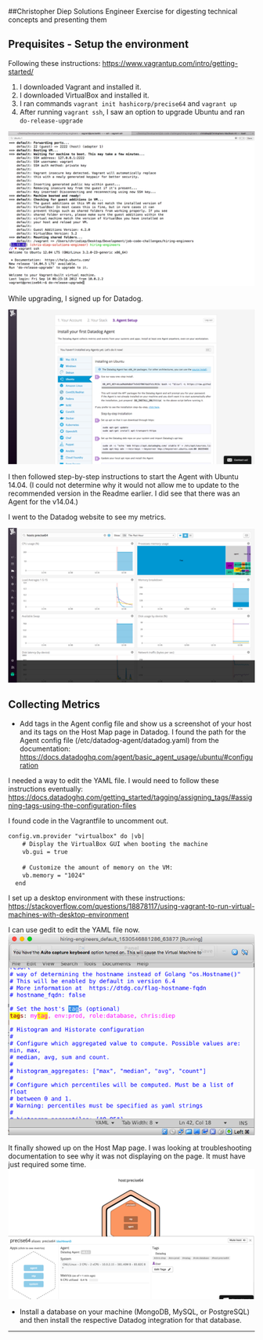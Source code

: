 ##Christopher Diep
Solutions Engineer Exercise for digesting technical concepts and presenting them

## Prequisites - Setup the environment

Following these instructions: https://www.vagrantup.com/intro/getting-started/
1. I downloaded Vagrant and installed it.
2. I downloaded VirtualBox and installed it.
3. I ran commands `vagrant init hashicorp/precise64` and `vagrant up`
4. After running `vagrant ssh`, I saw an option to upgrade Ubuntu and ran `do-release-upgrade`

![Ubuntu upgrade](img/0-ubuntu-upgrade.png)

While upgrading, I signed up for Datadog.

![Datadog Signup](img/0-datadog-signup.png)

I then followed step-by-step instructions to start the Agent with Ubuntu 14.04. (I could not determine why it would not allow me to update to the recommended version in the Readme earlier. I did see that there was an Agent for the v14.04.)

I went to the Datadog website to see my metrics.

![Datadog Metrics](img/0-datadog-metrics.png)

## Collecting Metrics
* Add tags in the Agent config file and show us a screenshot of your host and its tags on the Host Map page in Datadog.
I found the path for the Agent config file (/etc/datadog-agent/datadog.yaml) from the documentation: https://docs.datadoghq.com/agent/basic_agent_usage/ubuntu/#configuration

I needed a way to edit the YAML file. I would need to follow these instructions eventually: https://docs.datadoghq.com/getting_started/tagging/assigning_tags/#assigning-tags-using-the-configuration-files

I found code in the Vagrantfile to uncomment out.

```
config.vm.provider "virtualbox" do |vb|
    # Display the VirtualBox GUI when booting the machine
    vb.gui = true

    # Customize the amount of memory on the VM:
    vb.memory = "1024"
  end
```

I set up a desktop environment with these instructions: https://stackoverflow.com/questions/18878117/using-vagrant-to-run-virtual-machines-with-desktop-environment

I can use gedit to edit the YAML file now.
![Agent Config](img/1-agent-config-tags.png)

It finally showed up on the Host Map page. I was looking at troubleshooting documentation to see why it was not displaying on the page. It must have just required some time.
![Host Map](img/1-host-map-page.png)

* Install a database on your machine (MongoDB, MySQL, or PostgreSQL) and then install the respective Datadog integration for that database.

---
